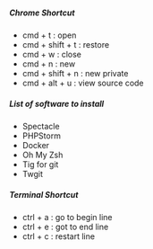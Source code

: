 ##### Chrome Shortcut
 
- cmd + t : open 
- cmd + shift + t : restore
- cmd + w : close 
- cmd + n : new
- cmd + shift + n : new private 
- cmd + alt + u : view source code

##### List of software to install
- Spectacle
- PHPStorm
- Docker
- Oh My Zsh
- Tig for git
- Twgit

##### Terminal Shortcut
- ctrl + a : go to begin line
- ctrl + e : got to end line
- ctrl + c : restart line
